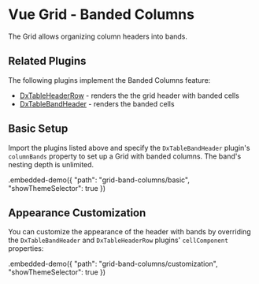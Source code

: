 # Vue Grid - Banded Columns

The Grid allows organizing column headers into bands.

## Related Plugins

The following plugins implement the Banded Columns feature:

- [DxTableHeaderRow](../reference/table-header-row.md) - renders the the grid header with banded cells
- [DxTableBandHeader](../reference/table-band-header.md) - renders the banded cells

## Basic Setup

Import the plugins listed above and specify the `DxTableBandHeader` plugin's `columnBands` property to set up a Grid with banded columns. The band's nesting depth is unlimited.

.embedded-demo({ "path": "grid-band-columns/basic", "showThemeSelector": true })

## Appearance Customization

You can customize the appearance of the header with bands by overriding the `DxTableBandHeader` and `DxTableHeaderRow` plugins' `cellComponent` properties:

.embedded-demo({ "path": "grid-band-columns/customization", "showThemeSelector": true })
